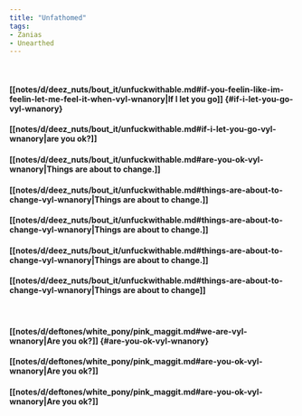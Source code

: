 ```yaml
---
title: "Unfathomed"
tags:
- Zanias
- Unearthed
---
```

&nbsp;
#### [[notes/d/deez_nuts/bout_it/unfuckwithable.md#if-you-feelin-like-im-feelin-let-me-feel-it-when-vyl-wnanory|If I let you go]] {#if-i-let-you-go-vyl-wnanory}
#### [[notes/d/deez_nuts/bout_it/unfuckwithable.md#if-i-let-you-go-vyl-wnanory|are you ok?]]
#### [[notes/d/deez_nuts/bout_it/unfuckwithable.md#are-you-ok-vyl-wnanory|Things are about to change.]]
#### [[notes/d/deez_nuts/bout_it/unfuckwithable.md#things-are-about-to-change-vyl-wnanory|Things are about to change.]]
#### [[notes/d/deez_nuts/bout_it/unfuckwithable.md#things-are-about-to-change-vyl-wnanory|Things are about to change.]]
#### [[notes/d/deez_nuts/bout_it/unfuckwithable.md#things-are-about-to-change-vyl-wnanory|Things are about to change.]]
#### [[notes/d/deez_nuts/bout_it/unfuckwithable.md#things-are-about-to-change-vyl-wnanory|Things are about to change]]
&nbsp;
#### [[notes/d/deftones/white_pony/pink_maggit.md#we-are-vyl-wnanory|Are you ok?]] {#are-you-ok-vyl-wnanory}
#### [[notes/d/deftones/white_pony/pink_maggit.md#are-you-ok-vyl-wnanory|Are you ok?]]
#### [[notes/d/deftones/white_pony/pink_maggit.md#are-you-ok-vyl-wnanory|Are you ok?]]
